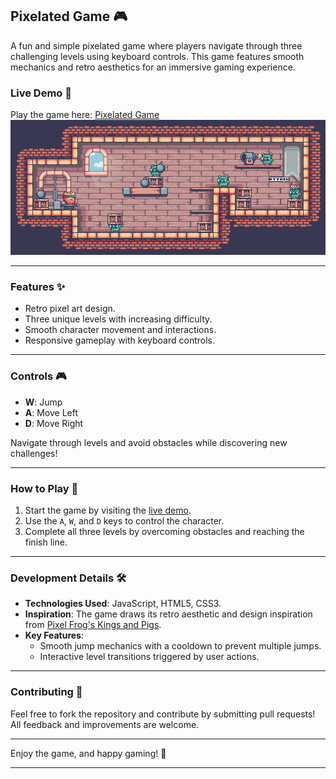 ## Pixelated Game 🎮

A fun and simple pixelated game where players navigate through three challenging levels using keyboard controls. This game features smooth mechanics and retro aesthetics for an immersive gaming experience.

### Live Demo 🔗
Play the game here: [Pixelated Game](https://dancingpumpkin65.github.io/pixelated-game/)
![Gameplay Preview](./img/IQCAru.gif)

---

### Features ✨
- Retro pixel art design.
- Three unique levels with increasing difficulty.
- Smooth character movement and interactions.
- Responsive gameplay with keyboard controls.

---

### Controls 🎮
- **W**: Jump  
- **A**: Move Left  
- **D**: Move Right  

Navigate through levels and avoid obstacles while discovering new challenges!

---

### How to Play 🚀
1. Start the game by visiting the [live demo](https://dancingpumpkin65.github.io/pixelated-game/).
2. Use the `A`, `W`, and `D` keys to control the character.
3. Complete all three levels by overcoming obstacles and reaching the finish line.

---

### Development Details 🛠️
- **Technologies Used**: JavaScript, HTML5, CSS3.
- **Inspiration**: The game draws its retro aesthetic and design inspiration from [Pixel Frog's Kings and Pigs](https://pixelfrog-assets.itch.io/kings-and-pigs).
- **Key Features**:  
  - Smooth jump mechanics with a cooldown to prevent multiple jumps.  
  - Interactive level transitions triggered by user actions.  

---

### Contributing 🤝
Feel free to fork the repository and contribute by submitting pull requests! All feedback and improvements are welcome.

---

Enjoy the game, and happy gaming! 🎉

---
